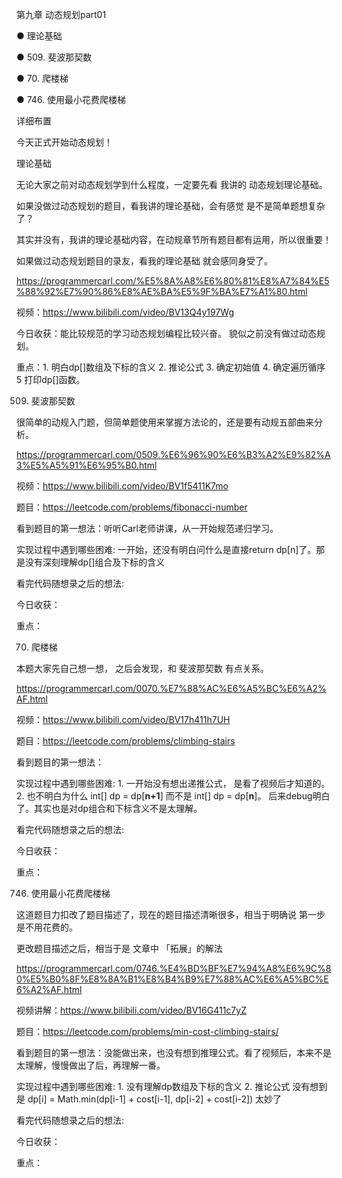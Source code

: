 第九章 动态规划part01

● 理论基础 

● 509. 斐波那契数 

● 70. 爬楼梯 

● 746. 使用最小花费爬楼梯 

 详细布置 

今天正式开始动态规划！

 理论基础 

无论大家之前对动态规划学到什么程度，一定要先看 我讲的 动态规划理论基础。 

如果没做过动态规划的题目，看我讲的理论基础，会有感觉 是不是简单题想复杂了？ 

其实并没有，我讲的理论基础内容，在动规章节所有题目都有运用，所以很重要！  

如果做过动态规划题目的录友，看我的理论基础 就会感同身受了。

https://programmercarl.com/%E5%8A%A8%E6%80%81%E8%A7%84%E5%88%92%E7%90%86%E8%AE%BA%E5%9F%BA%E7%A1%80.html 

视频：https://www.bilibili.com/video/BV13Q4y197Wg  

今日收获：能比较规范的学习动态规划编程比较兴奋。 貌似之前没有做过动态规划。

重点：1. 明白dp[]数组及下标的含义 2. 推论公式 3. 确定初始值 4. 确定遍历循序 5 打印dp[]函数。

 509. 斐波那契数 

很简单的动规入门题，但简单题使用来掌握方法论的，还是要有动规五部曲来分析。

https://programmercarl.com/0509.%E6%96%90%E6%B3%A2%E9%82%A3%E5%A5%91%E6%95%B0.html  

视频：https://www.bilibili.com/video/BV1f5411K7mo  

题目：https://leetcode.com/problems/fibonacci-number

看到题目的第一想法：听听Carl老师讲课，从一开始规范递归学习。

实现过程中遇到哪些困难: 一开始，还没有明白问什么是直接return dp[n]了。那是没有深刻理解dp[]组合及下标的含义

看完代码随想录之后的想法:

今日收获：

重点：

 70. 爬楼梯   

本题大家先自己想一想， 之后会发现，和 斐波那契数 有点关系。

https://programmercarl.com/0070.%E7%88%AC%E6%A5%BC%E6%A2%AF.html  

视频：https://www.bilibili.com/video/BV17h411h7UH  

题目：https://leetcode.com/problems/climbing-stairs

看到题目的第一想法：

实现过程中遇到哪些困难: 1. 一开始没有想出递推公式， 是看了视频后才知道的。
2. 也不明白为什么 int[] dp = dp[**n+1**] 而不是 int[] dp = dp[**n**]。 后来debug明白了。其实也是对dp组合和下标含义不是太理解。

看完代码随想录之后的想法:

今日收获：

重点：

 746. 使用最小花费爬楼梯 

这道题目力扣改了题目描述了，现在的题目描述清晰很多，相当于明确说 第一步是不用花费的。 

更改题目描述之后，相当于是 文章中 「拓展」的解法 

https://programmercarl.com/0746.%E4%BD%BF%E7%94%A8%E6%9C%80%E5%B0%8F%E8%8A%B1%E8%B4%B9%E7%88%AC%E6%A5%BC%E6%A2%AF.html   

视频讲解：https://www.bilibili.com/video/BV16G411c7yZ 

题目：https://leetcode.com/problems/min-cost-climbing-stairs/

看到题目的第一想法：没能做出来，也没有想到推理公式。看了视频后，本来不是太理解，慢慢做出了后，再理解一番。

实现过程中遇到哪些困难: 1. 没有理解dp数组及下标的含义 2. 推论公式 没有想到是 dp[i] = Math.min(dp[i-1] + cost[i-1], dp[i-2] + cost[i-2]) 太妙了

看完代码随想录之后的想法:

今日收获：

重点：
